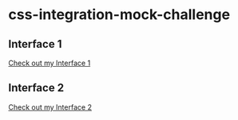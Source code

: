 # css-integration-mock-challenge

## Interface 1
<a href="https://interface-1.netlify.app/">Check out my Interface 1</a>

## Interface 2
<a href="https://interface-1.netlify.app/">Check out my Interface 2</a>